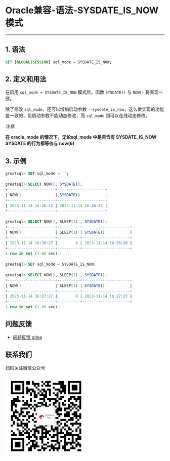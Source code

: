 # Oracle兼容-语法-SYSDATE_IS_NOW模式
---


## 1. 语法

```sql
SET [GLOBAL|SESSION] sql_mode = SYSDATE_IS_NOW;
```

## 2. 定义和用法

在启用 `sql_mode = SYSDATE_IS_NOW` 模式后，函数 `SYSDATE()` 与 `NOW()` 将表现一致。 

除了修改 `sql_mode`，还可以增加启动参数 `--sysdate_is_now`，这么做实现的功能是一致的，但启动参数不能动态修改，而 `sql_mode` 则可以在线动态修改。
 
*注意:*
 
**在 oracle_mode 的情况下，无论sql_mode 中是否含有 SYSDATE_IS_NOW**   
**SYSDATE 的行为都等价与 now(6)**

## 3. 示例

```sql
greatsql> SET sql_mode = '';

greatsql> SELECT NOW(), SYSDATE();
+---------------------+---------------------+
| NOW()               | SYSDATE()           |
+---------------------+---------------------+
| 2023-11-14 16:26:42 | 2023-11-14 16:26:42 |
+---------------------+---------------------+

greatsql> SELECT NOW(), SLEEP(1) , SYSDATE();
+---------------------+----------+---------------------+
| NOW()               | SLEEP(1) | SYSDATE()           |
+---------------------+----------+---------------------+
| 2023-11-14 16:26:27 |        0 | 2023-11-14 16:26:28 |
+---------------------+----------+---------------------+
1 row in set (1.00 sec)

greatsql> SET sql_mode = SYSDATE_IS_NOW;

greatsql> SELECT NOW(), SLEEP(1) , SYSDATE();
+---------------------+----------+---------------------+
| NOW()               | SLEEP(1) | SYSDATE()           |
+---------------------+----------+---------------------+
| 2023-11-14 16:27:27 |        0 | 2023-11-14 16:27:27 |
+---------------------+----------+---------------------+
1 row in set (1.00 sec)
```



**问题反馈**
---
- [问题反馈 gitee](https://gitee.com/GreatSQL/GreatSQL-Manual/issues)


**联系我们**
---

扫码关注微信公众号

![greatsql-wx](../../greatsql-wx.jpg)
